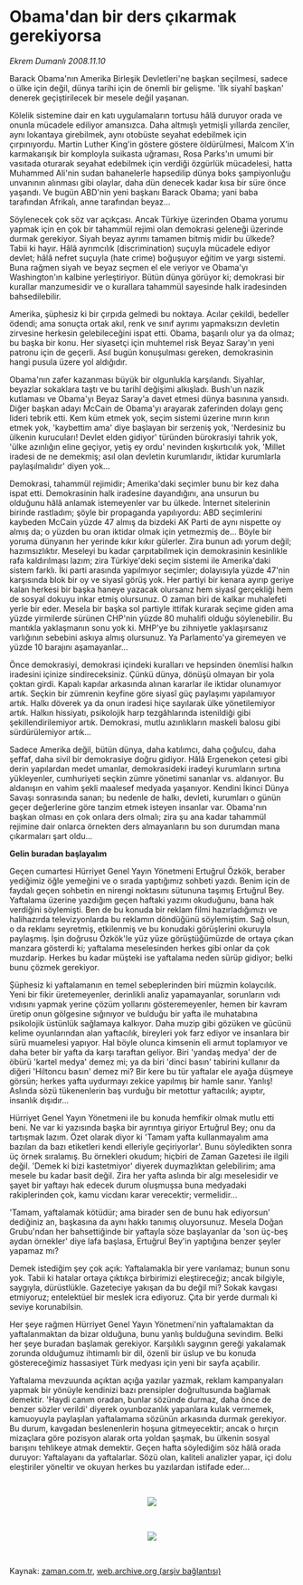 # Obama'dan bir ders çıkarmak gerekiyorsa

*Ekrem Dumanlı 2008.11.10*

<tr><td class="metin" colspan="2" style="padding-top: 20px; padding-left: 5px; padding-right: 10px;">Barack Obama'nın Amerika Birleşik Devletleri'ne başkan seçilmesi, sadece o ülke için değil, dünya tarihi için de önemli bir gelişme. 'İlk siyahî başkan' denerek geçiştirilecek bir mesele değil yaşanan.</td></tr><tr><td class="metin" colspan="2" style="padding-top: 20px; padding-left: 5px; padding-right: 10px;"><p>Kölelik sistemine dair en katı uygulamaların tortusu hâlâ duruyor orada ve onunla mücadele ediliyor amansızca. Daha altmışlı yetmişli yıllarda zenciler, aynı lokantaya girebilmek, aynı otobüste seyahat edebilmek için çırpınıyordu. Martin Luther King'in göstere göstere öldürülmesi, Malcom X'in karmakarışık bir komployla suikasta uğraması, Rosa Parks'ın umumi bir vasıtada oturarak seyahat edebilmek için verdiği özgürlük mücadelesi, hatta Muhammed Ali'nin sudan bahanelerle hapsedilip dünya boks şampiyonluğu unvanının alınması gibi olaylar, daha dün denecek kadar kısa bir süre önce yaşandı. Ve bugün ABD'nin yeni başkanı Barack Obama; yani baba tarafından Afrikalı, anne tarafından beyaz...
<p>Söylenecek çok söz var açıkçası. Ancak Türkiye üzerinden Obama yorumu yapmak için en çok bir tahammül rejimi olan demokrasi geleneği üzerinde durmak gerekiyor. Siyah beyaz ayrımı tamamen bitmiş midir bu ülkede? Tabii ki hayır. Hâlâ ayrımcılık (discrimination) suçuyla mücadele ediyor devlet; hâlâ nefret suçuyla (hate crime) boğuşuyor eğitim ve yargı sistemi. Buna rağmen siyah ve beyaz seçmen el ele veriyor ve Obama'yı Washington'ın kalbine yerleştiriyor. Bütün dünya görüyor ki; demokrasi bir kurallar manzumesidir ve o kurallara tahammül sayesinde halk iradesinden bahsedilebilir. 
<p>Amerika, şüphesiz ki bir çırpıda gelmedi bu noktaya. Acılar çekildi, bedeller ödendi; ama sonuçta ortak akıl, renk ve sınıf ayrımı yapmaksızın devletin zirvesine herkesin gelebileceğini ispat etti. Obama, başarılı olur ya da olmaz; bu başka bir konu. Her siyasetçi için muhtemel risk Beyaz Saray'ın yeni patronu için de geçerli. Asıl bugün konuşulması gereken, demokrasinin hangi pusula üzere yol aldığıdır. 
<p>Obama'nın zafer kazanması büyük bir olgunlukla karşılandı. Siyahlar, beyazlar sokaklara taştı ve bu tarihî değişimi alkışladı. Bush'un nazik kutlaması ve Obama'yı Beyaz Saray'a davet etmesi dünya basınına yansıdı. Diğer başkan adayı McCain de Obama'yı arayarak zaferinden dolayı genç lideri tebrik etti. Kem küm etmek yok, seçim sistemi üzerine mırın kırın etmek yok, 'kaybettim ama' diye başlayan bir serzeniş yok, 'Nerdesiniz bu ülkenin kurucuları! Devlet elden gidiyor' türünden bürokrasiyi tahrik yok, 'ülke azınlığın eline geçiyor, yetiş ey ordu' nevinden kışkırtıcılık yok, 'Millet iradesi de ne demekmiş; asıl olan devletin kurumlarıdır, iktidar kurumlarla paylaşılmalıdır' diyen yok...
<p>Demokrasi, tahammül rejimidir; Amerika'daki seçimler bunu bir kez daha ispat etti. Demokrasinin halk iradesine dayandığını, ana unsurun bu olduğunu hâlâ anlamak istemeyenler var bu ülkede. İnternet sitelerinin birinde rastladım; şöyle bir propaganda yapılıyordu: ABD seçimlerini kaybeden McCain yüzde 47 almış da bizdeki AK Parti de aynı nispette oy almış da; o yüzden bu oran iktidar olmak için yetmezmiş de... Böyle bir yoruma dünyanın her yerinde kıkır kıkır gülerler. Zira bunun adı yorum değil; hazımsızlıktır. Meseleyi bu kadar çarpıtabilmek için demokrasinin kesinlikle rafa kaldırılması lazım; zira Türkiye'deki seçim sistemi ile Amerika'daki sistem farklı. İki parti arasında yapılmıyor seçimler; dolayısıyla yüzde 47'nin karşısında blok bir oy ve siyasî görüş yok. Her partiyi bir kenara ayırıp geriye kalan herkesi bir başka haneye yazacak olursanız hem siyasî gerçekliği hem de sosyal dokuyu inkar etmiş olursunuz. O zaman biri de kalkar muhalefeti yerle bir eder. Mesela bir başka sol partiyle ittifak kurarak seçime giden ama yüzde yirmilerde sürünen CHP'nin yüzde 80 muhalifi olduğu söylenebilir. Bu mantıkla yaklaşmanın sonu yok ki. MHP'ye bu zihniyetle yaklaşırsanız varlığının sebebini askıya almış olursunuz. Ya Parlamento'ya giremeyen ve yüzde 10 barajını aşamayanlar...
<p>Önce demokrasiyi, demokrasi içindeki kuralları ve hepsinden önemlisi halkın iradesini içinize sindireceksiniz. Çünkü dünya, dönüşü olmayan bir yola çoktan girdi. Kapalı kapılar arkasında alınan kararlar ile iktidar olunamıyor artık. Seçkin bir zümrenin keyfine göre siyasî güç paylaşımı yapılamıyor artık. Halkı döverek ya da onun iradesi hiçe sayılarak ülke yönetilemiyor artık. Halkın hissiyatı, psikolojik harp tezgâhlarında istenildiği gibi şekillendirilemiyor artık. Demokrasi, mutlu azınlıkların maskeli balosu gibi sürdürülemiyor artık... 
<p>Sadece Amerika değil, bütün dünya, daha katılımcı, daha çoğulcu, daha şeffaf, daha sivil bir demokrasiye doğru gidiyor. Hâlâ Ergenekon çetesi gibi derin yapılardan medet umanlar, demokrasideki iradeyi kurumların sırtına yükleyenler, cumhuriyeti seçkin zümre yönetimi sananlar vs. aldanıyor. Bu aldanışın en vahim şekli maalesef medyada yaşanıyor. Kendini İkinci Dünya Savaşı sonrasında sanan; bu nedenle de halkı, devleti, kurumları o günün geçer değerlerine göre tanzim etmek isteyen insanlar var. Obama'nın başkan olması en çok onlara ders olmalı; zira şu ana kadar tahammül rejimine dair onlarca örnekten ders almayanların bu son durumdan mana çıkarmaları şart oldu...
<p><b>Gelin buradan başlayalım</b>
<p>Geçen cumartesi Hürriyet Genel Yayın Yönetmeni Ertuğrul Özkök, beraber yediğimiz öğle yemeğini ve o sırada yaptığımız sohbeti yazdı. Benim için de faydalı geçen sohbetin en nirengi noktasını sütununa taşımış Ertuğrul Bey. Yaftalama üzerine yazdığım geçen haftaki yazımı okuduğunu, bana hak verdiğini söylemişti. Ben de bu konuda bir reklam filmi hazırladığımızı ve halihazırda televizyonlarda bu reklamın döndüğünü söylemiştim. Sağ olsun, o da reklamı seyretmiş, etkilenmiş ve bu konudaki görüşlerini okuruyla paylaşmış. İşin doğrusu Özkök'le yüz yüze görüştüğümüzde de ortaya çıkan manzara gösterdi ki; yaftalama meselesinden herkes gibi onlar da çok muzdarip. Herkes bu kadar müşteki ise yaftalama neden sürüp gidiyor; belki bunu çözmek gerekiyor. 
<p>Şüphesiz ki yaftalamanın en temel sebeplerinden biri müzmin kolaycılık. Yeni bir fikir üretemeyenler, derinlikli analiz yapamayanlar, sorunların vıdı vıdısını yapmak yerine çözüm yollarını gösteremeyenler, hemen bir kavram üretip onun gölgesine sığınıyor ve bulduğu bir yafta ile muhatabına psikolojik üstünlük sağlamaya kalkıyor. Daha muzip gibi gözüken ve gücünü kelime oyunlarından alan yaftacılık, bireyleri yok farz ediyor ve insanlara bir sürü muamelesi yapıyor. Hal böyle olunca kimsenin eli armut toplamıyor ve daha beter bir yafta da karşı taraftan geliyor. Biri 'yandaş medya' der de öbürü 'kartel medya' demez mi; ya da biri 'dinci basın' tabirini kullanır da diğeri 'Hiltoncu basın' demez mi? Bir kere bu tür yaftalar ele ayağa düşmeye görsün; herkes yafta uydurmayı zekice yapılmış bir hamle sanır. Yanlış! Aslında sözü tükenenlerin baş vurduğu bir metottur yaftacılık; ayıptır, insanlık dışıdır...
<p>Hürriyet Genel Yayın Yönetmeni ile bu konuda hemfikir olmak mutlu etti beni. Ne var ki yazısında başka bir ayrıntıya giriyor Ertuğrul Bey; onu da tartışmak lazım. Özet olarak diyor ki 'Tamam yafta kullanmayalım ama bazıları da bazı etiketleri kendi elleriyle geçiriyorlar'. Bunu söyledikten sonra üç örnek sıralamış. Bu örnekleri okudum; hiçbiri de Zaman Gazetesi ile ilgili değil. 'Demek ki bizi kastetmiyor' diyerek duymazlıktan gelebilirim; ama mesele bu kadar basit değil. Zira her yafta aslında bir algı meselesidir ve şayet bir yaftayı hak edecek durum oluşmuşsa buna medyadaki rakiplerinden çok, kamu vicdanı karar verecektir; vermelidir... 
<p>'Tamam, yaftalamak kötüdür; ama birader sen de bunu hak ediyorsun' dediğiniz an, başkasına da aynı hakkı tanımış oluyorsunuz. Mesela Doğan Grubu'ndan her bahsettiğinde bir yaftayla söze başlayanlar da 'son üç-beş aydan örnekler' diye lafa başlasa, Ertuğrul Bey'in yaptığına benzer şeyler yapamaz mı? 
<p>Demek istediğim şey çok açık: Yaftalamakla bir yere varılamaz; bunun sonu yok. Tabii ki hatalar ortaya çıktıkça birbirimizi eleştireceğiz; ancak bilgiyle, saygıyla, dürüstlükle. Gazeteciye yakışan da bu değil mi? Sokak kavgası etmiyoruz; entelektüel bir meslek icra ediyoruz. Çıta bir yerde durmalı ki seviye korunabilsin.
<p>Her şeye rağmen Hürriyet Genel Yayın Yönetmeni'nin yaftalamaktan da yaftalanmaktan da bizar olduğuna, bunu yanlış bulduğuna sevindim. Belki her şeye buradan başlamak gerekiyor. Karşılıklı saygının gereği yakalamak zorunda olduğumuz ihtimamlı bir dil, özenli bir üslup ve bu konuda göstereceğimiz hassasiyet Türk medyası için yeni bir sayfa açabilir. 
<p>Yaftalama mevzuunda açıktan açığa yazılar yazmak, reklam kampanyaları yapmak bir yönüyle kendinizi bazı prensipler doğrultusunda bağlamak demektir. 'Haydi canım oradan, bunlar sözünde durmaz, daha önce de benzer sözler verildi' diyerek oyunbozanlık yapanlara kulak vermemek, kamuoyuyla paylaşılan yaftalamama sözünün arkasında durmak gerekiyor. Bu durum, kavgadan beslenenlerin hoşuna gitmeyecektir; ancak o hırçın mizaçlara göre pozisyon alarak orta yoldan şaşmak, bu ülkenin sosyal barışını tehlikeye atmak demektir. Geçen hafta söylediğim söz hâlâ orada duruyor: Yaftalayanı da yaftalarlar. Sözü olan, kaliteli analizler yapar, içi dolu eleştiriler yöneltir ve okuyan herkes bu yazılardan istifade eder...
<p><br/>
<p><p align="center"><img border="0" src="http://web.archive.org/web/20081113110809im_/http://medya.zaman.com.tr/2008/11/10/tiraj.gif"/>
<p><br/>
<p><p align="center"><img border="0" src="http://web.archive.org/web/20081113110809im_/http://medya.zaman.com.tr/2008/11/10/dergi.gif"/>
<p><br/></p></p></p></p></p></p></p></p></p></p></p></p></p></p></p></p></p></p></p></p></p></p></td></tr>

Kaynak: [zaman.com.tr](http://zaman.com.tr/yazar.do?yazino=758724), [web.archive.org (arşiv bağlantısı)](http://web.archive.org/web/20081113110809/http://zaman.com.tr:80/yazar.do?yazino=758724)
